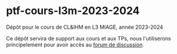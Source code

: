 # ptf-cours-l3m-2023-2024
Dépôt pour le cours de CL&amp;IHM en L3 MIAGE, année 2023-2024

Ce dépôt servira de support aux cours et aux TPs, nous l'utiliserons principelement pour avoir accès au [forum de discussion](https://github.com/l3-miage-cl-ihm/ptf-cours-l3m-2023-2024/discussions).
